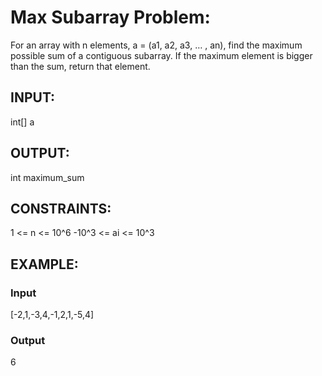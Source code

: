 # Max Subarray Problem: 

For an array with n elements, a = (a1, a2, a3, … , an), find the maximum possible sum of a contiguous subarray. If the maximum element is bigger than the sum, return that element.

## INPUT:
int[] a

## OUTPUT:
int    maximum_sum

## CONSTRAINTS:
1 <= n <= 10^6
-10^3 <= ai <= 10^3

## EXAMPLE:

### Input
[-2,1,-3,4,-1,2,1,-5,4]

### Output
6 
